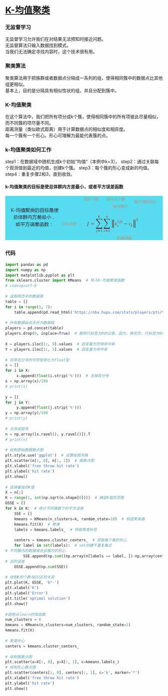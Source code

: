 # [K-均值聚类](https://blog.csdn.net/qiao_lili/article/details/83384476)
### 无监督学习
无监督学习允许我们在对结果无法预知时接近问题。  
无监督算法只输入数据找到模式。  
当我们无法确定寻找内容时，这个技术很有用。

### 聚类算法
聚类算法用于把族群或者数据点分隔成一系列的组，使得相同簇中的数据点比其他组更相似。  
基本上，目的是分隔具有相似性状的组，并且分配到簇中。

### K-均值聚类
在这个算法中，我们把所有项分成k个簇，使得相同簇中的所有项彼此尽量相似，而不同簇的项尽量不同。  
距离测量（类似欧式距离）用于计算数据点的相似度和相异度。  
每一个簇有一个形心。形心可理解为最能代表簇的点。

### k-均值聚类如何工作
step1：在数据域中随机生成k个初始“均值”（本例中k=3）。
step2：通过关联每个观测值到最近的均值，创建k个簇。
step3：每个簇的形心变成新的均值。
step4：重复步骤2和3，直到收敛。

#### k-均值聚类的目标是使总体群内方差最小，或者平方误差函数
![目标函数](https://github.com/liangju1996/100-days-of-ml-code/blob/master/图片/k-均值聚类.png)

### 代码
```python
import pandas as pd
import numpy as np
import matplotlib.pyplot as plt
from sklearn.cluster import KMeans  # 导入K-均值聚类函数
# coding=utf-8

# 读取网页中的数据表
table = []
for i in range(1, 7):
    table.append(pd.read_html('https://nba.hupu.com/stats/players/pts/%d' % i)[0])  # 获取网页数据

# 所有数据纵向合并为数据框
players = pd.concat(table)
players.drop(0, inplace=True)  # 删除行标签为0的记录，因为，换完页，行标签为0时，没有数据

X = players.iloc[1:, 9].values  # 自变量为罚球命中率
Y = players.iloc[1:, 5].values  # 因变量为命中率

# 将带百分号的字符型转化为float型
x = []
for i in X:
     x.append(float(i.strip('%')))  # 去掉百分号
x = np.array(x)/100
# print(x)

y = []
for j in Y:
     y.append(float(j.strip('%')))
y = np.array(y)/100
# print(y)

# 合并成矩阵
n = np.array([x.ravel(), y.ravel()]).T
# print(n)

# 绘制原始数据散点图
plt.style.use('ggplot')  # 设置绘图风格
plt.scatter(n[:, 0], n[:, 1])  # 画散点图
plt.xlabel('free throw hit rate')
plt.ylabel('hit rate')
plt.show()

# 选择最佳的K值
X = n[:]
K = range(1, int(np.sqrt(n.shape[0])))  # 确定K值的范围
GSSE = []
for k in K:  # 统计不同簇数下的平方误差
    SSE = []
    kmeans = KMeans(n_clusters=k, random_state=10)  # 构造聚类器
    kmeans.fit(X)  # 聚类
    labels = kmeans.labels_  # 获取聚类标签

    centers = kmeans.cluster_centers_  # 获取每个簇的形心
    for label in set(labels):  # set创建不重复集合
# 不同簇内的数据减去该簇内的形心
        SSE.append(np.sum((np.array(n[labels == label, ])-np.array(centers[label, :]))**2))
# 总的误差
    GSSE.append(np.sum(SSE))

# 绘制K的个数与GSSE的关系
plt.plot(K, GSSE, 'b*-')
plt.xlabel('K')
plt.ylabel('Error')
plt.title('optimal solution')
plt.show()

#调用sklearn的库函数
num_clusters = 6
kmeans = KMeans(n_clusters=num_clusters, random_state=1)
kmeans.fit(X)

# 聚类中心
centers = kmeans.cluster_centers_

# 绘制簇散点图
plt.scatter(x=X[:, 0], y=X[:, 1], c=kmeans.labels_)
# 绘制形心散点图
plt.scatter(centers[:, 0], centers[:, 1], c='k', marker='*')
plt.xlabel('free throw hit rate')
plt.ylabel('hit rate')
plt.show()

```
